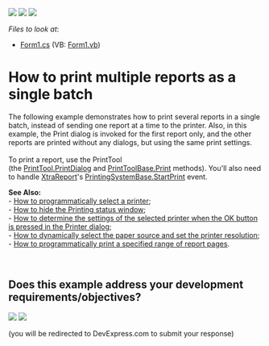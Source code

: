 <!-- default badges list -->
[![](https://img.shields.io/badge/Open_in_DevExpress_Support_Center-FF7200?style=flat-square&logo=DevExpress&logoColor=white)](https://supportcenter.devexpress.com/ticket/details/E1765)
[![](https://img.shields.io/badge/📖_How_to_use_DevExpress_Examples-e9f6fc?style=flat-square)](https://docs.devexpress.com/GeneralInformation/403183)
[![](https://img.shields.io/badge/💬_Leave_Feedback-feecdd?style=flat-square)](#does-this-example-address-your-development-requirementsobjectives)
<!-- default badges end -->
<!-- default file list -->
*Files to look at*:

* [Form1.cs](./CS/BatchPrinting/Form1.cs) (VB: [Form1.vb](./VB/BatchPrinting/Form1.vb))
<!-- default file list end -->
# How to print multiple reports as a single batch


<p>The following example demonstrates how to print several reports in a single batch, instead of sending one report at a time to the printer. Also, in this example, the Print dialog is invoked for the first report only, and the other reports are printed without any dialogs, but using the same print settings. <br><br>To print a report, use the PrintTool (the <a href="https://documentation.devexpress.com/#WindowsForms/DevExpressXtraPrintingPrintTool_PrintDialogtopic(YORSxg)">PrintTool.PrintDialog</a> and <a href="https://documentation.devexpress.com/#CoreLibraries/DevExpressXtraPrintingPrintToolBase_Printtopic">PrintToolBase.Print</a> methods). You'll also need to handle <a href="https://documentation.devexpress.com/#XtraReports/clsDevExpressXtraReportsUIXtraReporttopic">XtraReport</a>'s <a href="https://documentation.devexpress.com/#CoreLibraries/DevExpressXtraPrintingPrintingSystemBase_StartPrinttopic">PrintingSystemBase.StartPrint</a> event.</p>
<p><strong>See Also:</strong><br> - <a href="https://www.devexpress.com/Support/Center/p/E1766">How to programmatically select a printer</a>;<br> - <a href="https://www.devexpress.com/Support/Center/p/A1912">How to hide the Printing status window</a>;<br> - <a href="https://www.devexpress.com/Support/Center/p/E1767">How to determine the settings of the selected printer when the OK button is pressed in the Printer dialog</a>;<br> - <a href="https://www.devexpress.com/Support/Center/p/E332">How to dynamically select the paper source and set the printer resolution</a>;<br> - <a href="https://www.devexpress.com/Support/Center/p/E1768">How to programmatically print a specified range of report pages</a>.</p>

<br/>


<!-- feedback -->
## Does this example address your development requirements/objectives?

[<img src="https://www.devexpress.com/support/examples/i/yes-button.svg"/>](https://www.devexpress.com/support/examples/survey.xml?utm_source=github&utm_campaign=reporting-winforms-print-reports-in-batch&~~~was_helpful=yes) [<img src="https://www.devexpress.com/support/examples/i/no-button.svg"/>](https://www.devexpress.com/support/examples/survey.xml?utm_source=github&utm_campaign=reporting-winforms-print-reports-in-batch&~~~was_helpful=no)

(you will be redirected to DevExpress.com to submit your response)
<!-- feedback end -->
